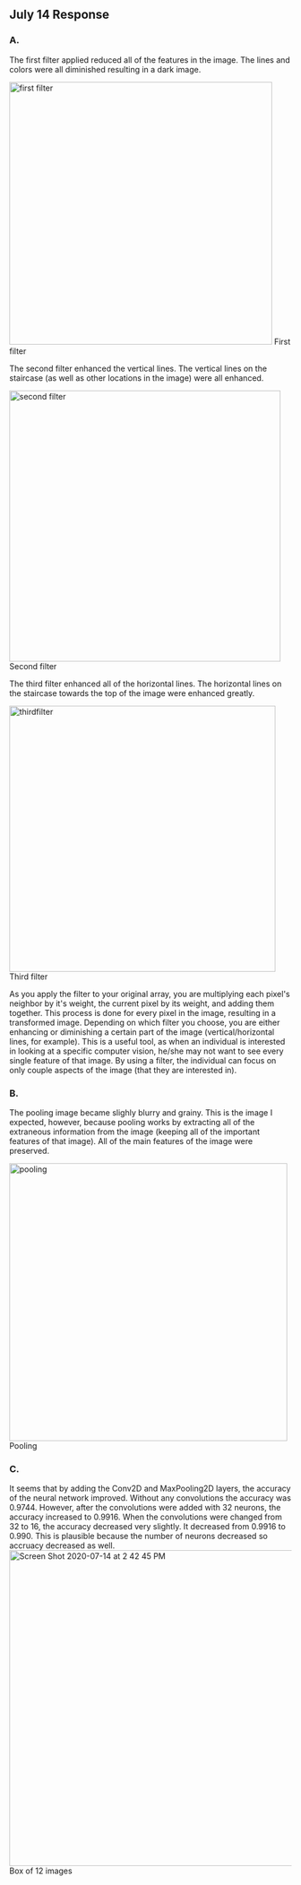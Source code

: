 ## July 14 Response

### A. 

The first filter applied reduced all of the features in the image. The lines and colors were all diminished resulting in a dark image. 

<img width="469" alt="first filter" src="https://user-images.githubusercontent.com/60228365/87466423-39bb1a00-c5e4-11ea-92f2-7a2bd00c8fbf.png">
First filter 

The second filter enhanced the vertical lines. The vertical lines on the staircase (as well as other locations in the image) were all enhanced. 

<img width="484" alt="second filter" src="https://user-images.githubusercontent.com/60228365/87466440-40e22800-c5e4-11ea-8cb3-f862db706a5c.png">
Second filter

The third filter enhanced all of the horizontal lines. The horizontal lines on the staircase towards the top of the image were enhanced greatly. 


<img width="475" alt="thirdfilter" src="https://user-images.githubusercontent.com/60228365/87466454-45a6dc00-c5e4-11ea-8266-fb2abcbdc8ad.png">
Third filter

As you apply the filter to your original array, you are multiplying each pixel's neighbor by it's weight, the current pixel by its weight, and adding them together. This process is done for every pixel in the image, resulting in a transformed image. Depending on which filter you choose, you are either enhancing or diminishing a certain part of the image (vertical/horizontal lines, for example). This is a useful tool, as when an individual is interested in looking at a specific computer vision, he/she may not want to see every single feature of that image. By using a filter, the individual can focus on only couple aspects of the image (that they are interested in). 



### B.

The pooling image became slighly blurry and grainy. This is the image I expected, however, because pooling works by extracting all of the extraneous information from the image (keeping all of the important features of that image). All of the main features of the image were preserved. 

<img width="496" alt="pooling" src="https://user-images.githubusercontent.com/60228365/87466458-48093600-c5e4-11ea-9233-9b4bb9288ed0.png">
Pooling


### C. 

It seems that by adding the Conv2D and MaxPooling2D layers, the accuracy of the neural network improved. Without any convolutions the accuracy was 0.9744. However, after the convolutions were added with 32 neurons, the accuracy increased to 0.9916. When the convolutions were changed from 32 to 16, the accuracy decreased very slightly. It decreased from 0.9916 to 0.990. This is plausible because the number of neurons decreased so accruacy decreased as well.
<img width="564" alt="Screen Shot 2020-07-14 at 2 42 45 PM" src="https://user-images.githubusercontent.com/60228365/87466469-4b9cbd00-c5e4-11ea-8c14-1df29eb98f2e.png">
Box of 12 images




